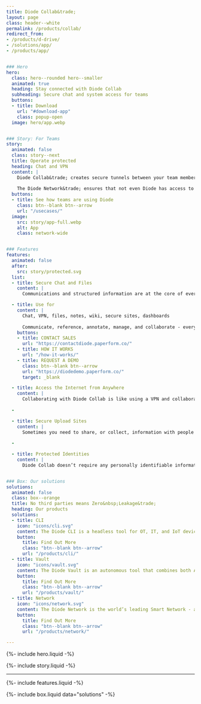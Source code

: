 ```yaml
---
title: Diode Collab&trade;
layout: page
class: header--white
permalink: /products/collab/
redirect_from:
- /products/d-drive/
- /solutions/app/
- /products/app/


### Hero
hero:
  class: hero--rounded hero--smaller
  animated: true
  heading: Stay connected with Diode Collab
  subheading: Secure chat and system access for teams
  buttons:
  - title: Download
    url: "#download-app"
    class: popup-open
  image: hero/app.webp


### Story: For Teams
story:
  animated: false
  class: story--next
  title: Operate protected
  heading: Chat and VPN
  content: |
    Diode Collab&trade; creates secure tunnels between your team members in a "security perimeter" (a Zone).  Each Zone has built-in chat, file, and web browsing capabilities. It is a decentralized “local first” solution that doesn’t rely on third party servers - your team will be operating in one of the most protected environments possible.
  
    The Diode Network&trade; ensures that not even Diode has access to your team’s communications, information, or activity.
  buttons:
  - title: See how teams are using Diode
    class: btn--blank btn--arrow
    url: "/usecases/"
  image:
    src: story/app-full.webp
    alt: App
    class: network-wide


### Features
features:
  animated: false
  after:
    src: story/protected.svg
  list:
  - title: Secure Chat and Files
    content: |
      Communications and structured information are at the core of everything teams do.  That’s why we built direct messaging, group chat, and file syncing into the core of Diode Collab. All capabilities are fully end-to-end encrypted, ensuring that your team operates at only the highest security level available. 

  - title: Use for
    content: |
      Chat, VPN, files, notes, wiki, secure sites, dashboards
  
      Communicate, reference, annotate, manage, and collaborate - everything a team working with real world sensitive data requires.
    buttons:
    - title: CONTACT SALES
      url: "https://contactdiode.paperform.co/"
    - title: HOW IT WORKS
      url: "/how-it-works/"
    - title: REQUEST A DEMO
      class: btn--blank btn--arrow
      url: "https://diodedemo.paperform.co/"
      target: _blank

  - title: Access the Internet from Anywhere
    content: |
      Collaborating with Diode Collab is like using a VPN and collaboration tool built in one.  This allows your team to connect from anywhere in the world. And, if they happen to be in the same office, their devices direct-connect to carry on the conversation without even touching the Internet.
      
  -

  - title: Secure Upload Sites
    content: |
      Sometimes you need to share, or collect, information with people who don't have Diode Collab installed - via a share link accessible from any web browser. This is a great way to exchange information securely with customers, partners, and vendors when operating in a regulated industry. Creating a secure upload site can be done with a single click on any file or folder you'd like to make available.
      
  -

  - title: Protected Identities
    content: |
      Diode Collab doesn’t require any personally identifiable information from you or your team to sign up and get going - all a Diode account requires is a pseudo anonymous username. Whether your team members use a single device or multiple linked devices, they can all be managed via self-custody credentials that are never stored on a server. 


### Box: Our solutions
solutions:
  animated: false
  class: box--orange
  title: No third parties means Zero&nbsp;Leakage&trade;
  heading: Our products
  solutions:
  - title: CLI
    icon: "icons/cli.svg"
    content: The Diode CLI is a headless tool for OT, IT, and IoT devices. It can be used stand-alone to secure autonomous systems, and/or in concert with team members using Diode Collab.
    button:
      title: Find Out More
      class: "btn--blank btn--arrow"
      url: "/products/cli/"
  - title: Vault
    icon: "icons/vault.svg"
    content: The Diode Vault is an autonomous tool that combines both App and CLI features in a small box or cloud appliance. 24-7 availability, backup, and geo-access for your team and assets.
    button:
      title: Find Out More
      class: "btn--blank btn--arrow"
      url: "/products/vault/"
  - title: Network
    icon: "icons/network.svg"
    content: The Diode Network is the world’s leading Smart Network - a new generation of zero trust software defined networks based on hardened blockchain technology. Think ad hoc E2EE perimeters.
    button:
      title: Find Out More
      class: "btn--blank btn--arrow"
      url: "/products/network/"

---
```


{%- include hero.liquid -%}

{%- include story.liquid -%}

---

{%- include features.liquid -%}

{%- include box.liquid data="solutions" -%}
